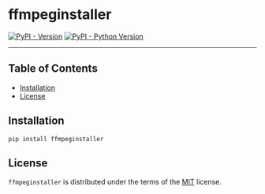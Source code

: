 # ffmpeginstaller

[![PyPI - Version](https://img.shields.io/pypi/v/ffmpeginstaller.svg)](https://pypi.org/project/ffmpeginstaller)
[![PyPI - Python Version](https://img.shields.io/pypi/pyversions/ffmpeginstaller.svg)](https://pypi.org/project/ffmpeginstaller)

-----

## Table of Contents

- [Installation](#installation)
- [License](#license)

## Installation

```console
pip install ffmpeginstaller
```

## License

`ffmpeginstaller` is distributed under the terms of the [MIT](https://spdx.org/licenses/MIT.html) license.
